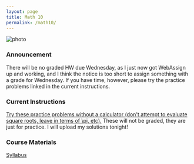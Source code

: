 ```yaml
---
layout: page
title: Math 10
permalink: /math10/
---
```


![photo](https://upload.wikimedia.org/wikipedia/commons/3/3b/Circle_cos_sin.gif)

### Announcement
There will be no graded HW due Wednesday, as I just now got WebAssign up and working, and I think the notice is too short to assign something with a grade for Wednesday. If you have time, however, please try the practice problems linked in the current instructions.

### Current Instructions
[Try these practice problems without a calculator (don't attempt to evaluate square roots, leave in terms of \pi, etc).](http://www.uvm.edu/~bfemery/math10/PracticeProbs8-5.pdf)
These will not be graded, they are just for practice. I will upload my solutions tonight!
  

### Course Materials

[Syllabus](http://www.uvm.edu/~bfemery/Math10Syllabus.pdf)
